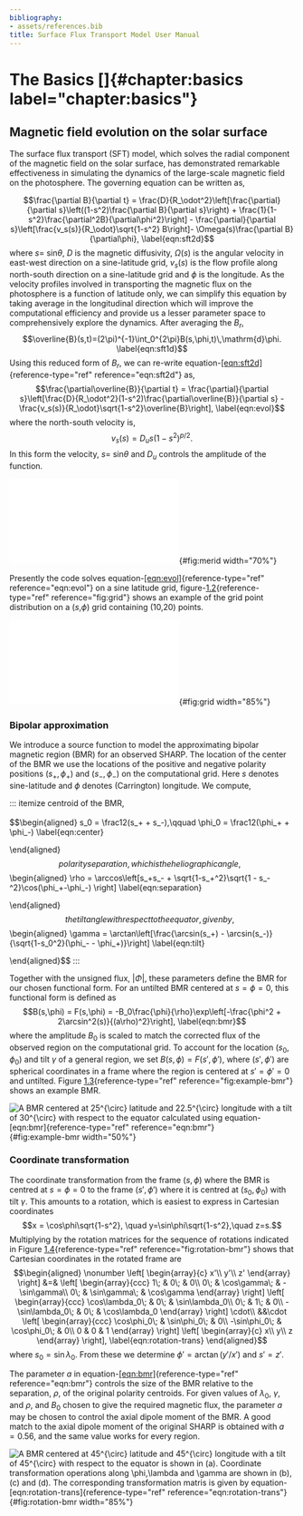 ```yaml
---
bibliography:
- assets/references.bib
title: Surface Flux Transport Model User Manual
---
```


# The Basics []{#chapter:basics label="chapter:basics"}

## Magnetic field evolution on the solar surface

The surface flux transport (SFT) model, which solves the radial
component of the magnetic field on the solar surface, has demonstrated
remarkable effectiveness in simulating the dynamics of the large-scale
magnetic field on the photosphere. The governing equation can be written
as,

$$\frac{\partial B}{\partial t} = \frac{D}{R_\odot^2}\left[\frac{\partial}{\partial s}\left((1-s^2)\frac{\partial B}{\partial s}\right) + \frac{1}{1-s^2}\frac{\partial^2B}{\partial\phi^2}\right] - \frac{\partial}{\partial s}\left[\frac{v_s(s)}{R_\odot}\sqrt{1-s^2} B\right]- \Omega(s)\frac{\partial B}{\partial\phi},
\label{eqn:sft2d}$$ where $s =$ sin$\theta$, $D$ is the magnetic
diffusivity, $\Omega (s)$ is the angular velocity in east-west direction
on a sine-latitude grid, $v_s (s)$ is the flow profile along north-south
direction on a sine-latitude grid and $\phi$ is the longitude. As the
velocity profiles involved in transporting the magnetic flux on the
photosphere is a function of latitude only, we can simplify this
equation by taking average in the longitudinal direction which will
improve the computational efficiency and provide us a lesser parameter
space to comprehensively explore the dynamics. After averaging the
$B_r$,
$$\overline{B}(s,t)=(2\pi)^{-1}\int_0^{2\pi}B(s,\phi,t)\,\mathrm{d}\phi.
\label{eqn:sft1d}$$ Using this reduced form of $B_r$, we can re-write
equation-[\[eqn:sft2d\]](#eqn:sft2d){reference-type="ref"
reference="eqn:sft2d"} as,
$$\frac{\partial\overline{B}}{\partial t} = \frac{\partial}{\partial s}\left[\frac{D}{R_\odot^2}(1-s^2)\frac{\partial\overline{B}}{\partial s} - \frac{v_s(s)}{R_\odot}\sqrt{1-s^2}\overline{B}\right],
\label{eqn:evol}$$ where the north-south velocity is,
$$v_s(s) = D_us(1-s^2)^{p/2}.
\label{eqn:merid}$$ In this form the velocity, $s =$ sin$\theta$ and
$D_u$ controls the amplitude of the function.

![Example flow profile in the north-south direction using
equation-[\[eqn:merid\]](#eqn:merid){reference-type="ref"
reference="eqn:merid"}.](assets/MC_flow250.pdf){#fig:merid width="70%"}

Presently the code solves
equation-[\[eqn:evol\]](#eqn:evol){reference-type="ref"
reference="eqn:evol"} on a sine latitude grid,
figure-[1.2](#fig:grid){reference-type="ref" reference="fig:grid"} shows
an example of the grid point distribution on a ($s$,$\phi$) grid
containing (10,20) points.

![Example grid visualization with 10, 20 points in sine latitude ($s$)
and longitude ($\phi$ direction
respectively.](assets/grid_structure_sft1D.pdf){#fig:grid width="85%"}

### Bipolar approximation

We introduce a source function to model the approximating bipolar
magnetic region (BMR) for an observed SHARP. The location of the center
of the BMR we use the locations of the positive and negative polarity
positions $(s_+, \phi_+)$ and $(s_-,\phi_-)$ on the computational grid.
Here $s$ denotes sine-latitude and $\phi$ denotes (Carrington)
longitude. We compute,

::: itemize
centroid of the BMR,\
\
$$\begin{aligned}
    s_0 = \frac12(s_+ + s_-),\qquad \phi_0 = \frac12(\phi_+ + \phi_-)
    \label{eqn:center}
    
\end{aligned}$$ polarity separation, which is the heliographic angle,\
\
$$\begin{aligned}
    \rho = \arccos\left[s_+s_- + \sqrt{1-s_+^2}\sqrt{1 - s_-^2}\cos(\phi_+-\phi_-) \right]
    \label{eqn:separation}
    
\end{aligned}$$ the tilt angle with respect to the equator, given by,\
\
$$\begin{aligned}
    \gamma = \arctan\left[\frac{\arcsin(s_+) - \arcsin(s_-)}{\sqrt{1-s_0^2}(\phi_- - \phi_+)}\right]
    \label{eqn:tilt}
    
\end{aligned}$$
:::

Together with the unsigned flux, $|\Phi|$, these parameters define the
BMR for our chosen functional form. For an untilted BMR centered at
$s=\phi=0$, this functional form is defined as
$$B(s,\phi) = F(s,\phi) = -B_0\frac{\phi}{\rho}\exp\left[-\frac{\phi^2 + 2\arcsin^2(s)}{(a\rho)^2}\right],
\label{eqn:bmr}$$ where the amplitude $B_0$ is scaled to match the
corrected flux of the observed region on the computational grid. To
account for the location $(s_0,\phi_0)$ and tilt $\gamma$ of a general
region, we set $B(s,\phi) = F(s',\phi')$, where $(s',\phi')$ are
spherical coordinates in a frame where the region is centered at
$s'=\phi'=0$ and untilted. Figure
[1.3](#fig:example-bmr){reference-type="ref"
reference="fig:example-bmr"} shows an example BMR.

![A BMR centered at 25$^{\circ}$ latitude and 22.5$^{\circ}$ longitude
with a tilt of 30$^{\circ}$ with respect to the equator calculated using
equation-[\[eqn:bmr\]](#eqn:bmr){reference-type="ref"
reference="eqn:bmr"}](assets/example_bmr.png){#fig:example-bmr
width="50%"}

### Coordinate transformation

The coordinate transformation from the frame $(s,\phi)$ where the BMR is
centred at $s=\phi=0$ to the frame $(s',\phi')$ where it is centred at
$(s_0,\phi_0)$ with tilt $\gamma$. This amounts to a rotation, which is
easiest to express in Cartesian coordinates
$$x = \cos\phi\sqrt{1-s^2}, \quad y=\sin\phi\sqrt{1-s^2},\quad z=s.$$
Multiplying by the rotation matrices for the sequence of rotations
indicated in Figure [1.4](#fig:rotation-bmr){reference-type="ref"
reference="fig:rotation-bmr"} shows that Cartesian coordinates in the
rotated frame are $$\begin{aligned}
\nonumber
\left[
\begin{array}{c}
x'\\
y'\\
z'
\end{array}
\right] &=&
\left[
\begin{array}{ccc}
1\; & 0\; & 0\\
0\; & \cos\gamma\; & -\sin\gamma\\
0\; & \sin\gamma\; & \cos\gamma
\end{array}
\right]
\left[
\begin{array}{ccc}
\cos\lambda_0\; & 0\; & \sin\lambda_0\\
0\; & 1\; & 0\\
-\sin\lambda_0\; & 0\; & \cos\lambda_0
\end{array}
\right]
\cdot\\ 
&&\cdot
\left[
\begin{array}{ccc}
\cos\phi_0\; & \sin\phi_0\; & 0\\
-\sin\phi_0\; & \cos\phi_0\; & 0\\
0 & 0 & 1
\end{array}
\right]
\left[
\begin{array}{c}
x\\
y\\
z
\end{array}
\right],
\label{eqn:rotation-trans}
\end{aligned}$$ where $s_0=\sin\lambda_0$. From these we determine
$\phi'=\arctan(y'/x')$ and $s' = z'$.

The parameter $a$ in
equation-[\[eqn:bmr\]](#eqn:bmr){reference-type="ref"
reference="eqn:bmr"} controls the size of the BMR relative to the
separation, $\rho$, of the original polarity centroids. For given values
of $\lambda_0$, $\gamma$, and $\rho$, and $B_0$ chosen to give the
required magnetic flux, the parameter $a$ may be chosen to control the
axial dipole moment of the BMR. A good match to the axial dipole moment
of the original SHARP is obtained with $a=0.56$, and the same value
works for every region.

![A BMR centered at 45$^{\circ}$ latitude and 45$^{\circ}$ longitude
with a tilt of 45$^{\circ}$ with respect to the equator is shown in (a).
Coordinate transformation operations along $\phi$,$\lambda$ and $\gamma$
are shown in (b), (c) and (d). The corresponding transformation matris
is given by
equation-[\[eqn:rotation-trans\]](#eqn:rotation-trans){reference-type="ref"
reference="eqn:rotation-trans"}](assets/rotation_bmr.png){#fig:rotation-bmr
width="85%"}
